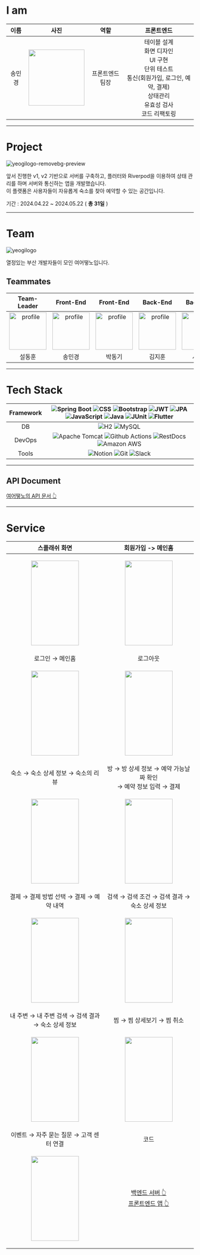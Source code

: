 # I am
| 이름 | 사진 | 역할 | 프론트엔드 | 
|:--:|:--:|:--:|:---------------:|
| 송민경 | <img src="https://avatars.githubusercontent.com/u/153582401?v=4" width="150px"> | 프론트엔드 팀장 | 테이블 설계<br/>화면 디자인<br/>UI 구현<br/>단위 테스트<br/>통신(회원가입, 로그인, 예약, 결제)<br/>상태관리<br/>유효성 검사<br/>코드 리팩토링| 
---

# Project

![yeogilogo-removebg-preview](https://github.com/vosw1/vosw1/assets/153582401/26ccb41b-46b4-4701-90a0-eefab74532c4)

앞서 진행한 v1, v2 기반으로 서버를 구축하고, 플러터와 Riverpod을 이용하여 상태 관리를 하며 서버와 통신하는 앱을 개발했습니다. 
<br>이 플랫폼은 사용자들이 자유롭게 숙소를 찾아 예약할 수 있는 공간입니다.

기간 : 2024.04.22 ~ 2024.05.22 ( __총 31일__ )

---

# Team

![yeogilogo](https://github.com/vosw1/vosw1/assets/153582401/127a05c6-d397-427d-9a49-b7cbe31761ee)

열정있는 부산 개발자들이 모인 여어떻노입니다.

## Teammates
| Team-Leader | Front-End | Front-End | Back-End | Back-End |
|:--:|:--:|:--:|:---------------:|:---------------:|
| <img src="https://ca.slack-edge.com/T06B351QHF0-U06JXGQ1DAN-c05d9be15921-512" alt="profile" width="100" height="100"> | <img src="https://avatars.githubusercontent.com/u/153582401?v=4" alt="profile" width="100" height="100"> | <img src="https://avatars.githubusercontent.com/u/153582240?v=4" alt="profile" width="100" height="100"> | <img src="https://avatars.githubusercontent.com/u/78337301?v=4" alt="profile" width="100" height="100"> | <img src="https://avatars.githubusercontent.com/u/118310514?v=4" alt="profile" width="100" height="100"> | 
| 설동훈 | 송민경 | 박동기 | 김지훈 | 서지민

---

<!-- Tech stack -->
# Tech Stack

| Framework | ![Spring Boot](https://img.shields.io/badge/-Spring%20Boot-brightgreen?logo=spring&logoColor=white) ![CSS](https://img.shields.io/badge/-CSS3-blue?logo=css3&logoColor=white) ![Bootstrap](https://img.shields.io/badge/bootstrap-%238511FA.svg?style=flat&logo=bootstrap&logoColor=white) ![JWT](https://img.shields.io/badge/JWT-black?logo=jsonwebtokens&logoColor=white) ![JPA](https://img.shields.io/badge/JPA-red?logo=spring&logoColor=white) ![JavaScript](https://img.shields.io/badge/JavaScript-%23323330.svg?style=flat&logo=javascript&logoColor=white) ![Java](https://img.shields.io/badge/Java-%23ED8B00.svg?style=flat&logo=openjdk&logoColor=white) ![JUnit](https://img.shields.io/badge/JUnit-green?logo=junit5&logoColor=white) ![Flutter](https://img.shields.io/badge/-Flutter-blue?logo=flutter&logoColor=white) |
| :-------: | :------------------------------------------------------------------------------------------------------------------------------------------------------------------------------------------------------------------------------------------------------------------------------------------------------------------------------------------------------------------------------------------------------------------------------------------------------------------------------------------------------------------------------------------------: |
|    DB     | ![H2](https://img.shields.io/badge/-H2-orange?logo=amazondocumentdb&logoColor=white) ![MySQL](https://img.shields.io/badge/MySQL-black?&logo=mysql&logoColor=white)                                                                                                                                                                                                                                                                                                                                                                                                                    |
|  DevOps   | ![Apache Tomcat](https://img.shields.io/badge/apache%20tomcat-%23F8DC75.svg?style=flat&logo=apache-tomcat&logoColor=black) ![Github Actions](https://img.shields.io/badge/Github_Actions-2088FF?style=flat&logo=githubactions&logoColor=white) ![RestDocs](https://img.shields.io/badge/RestDocs-005C84?style=for&logo=restdocs&logoColor=white) ![Amazon AWS](https://img.shields.io/badge/Amazonaws-232F3E?style=flat&logo=amazonaws&logoColor=white)                                                                                                                                                   |
|   Tools   | ![Notion](https://img.shields.io/badge/-Notion-black?logo=notion&logoColor=white) ![Git](https://img.shields.io/badge/-Git-red?logo=git&logoColor=white) ![Slack](https://img.shields.io/badge/-Slack-purple?logo=slack&logoColor=white)                                                                                                                                                                                                                                                                                                                                                                                   |
---

## API Document
[ 여어떻노의 API 문서 👆 ](https://sunset-knuckle-4bc.notion.site/API-49aaef9c0eed47bba84de148dbd1488c?pvs=4)

---

<!-- Table -->
# Service

| 스플래쉬 화면 | 회원가입 -> 메인홈 |
|:-------------:|:------------------:|
| <p align="center"><img src="https://github.com/donghunseol/yeogi_copy/assets/153582315/ba794e96-2750-47aa-8e56-588fafe07e1d" width="128" height="227"/></p> | <p align="center"><img src="https://github.com/donghunseol/yeogi_copy/assets/153582315/223892f7-2ae2-4083-958a-f39b585e0e0a" width="128" height="227"/></p> |
| 로그인 → 메인홈 | 로그아웃 |
| <p align="center"><img src="https://github.com/donghunseol/yeogi_copy/assets/153582315/baf287d6-59f9-437e-be45-d51fd2e0c1c2" width="128" height="227"/></p> | <p align="center"><img src="https://github.com/donghunseol/yeogi_copy/assets/153582315/e51caa27-5f99-4811-bd60-a091b59e89f0" width="128" height="227"/></p> |
| 숙소 → 숙소 상세 정보 → 숙소의 리뷰 | 방 → 방 상세 정보 → 예약 가능날짜 확인 <br/> → 예약 정보 입력 → 결제 |
| <p align="center"><img src="https://github.com/donghunseol/yeogi_copy/assets/153582315/929550b6-2a5a-45f1-b535-c24cea2f1e75" width="128" height="227"/></p> | <p align="center"><img src="https://github.com/donghunseol/yeogi_copy/assets/153582315/f66821a5-d7c9-41e6-9c9d-25530c90c7fb" width="128" height="227"/></p> |
| 결제 → 결제 방법 선택 → 결제 → 예약 내역 | 검색 → 검색 조건 → 검색 결과 → 숙소 상세 정보 |
| <p align="center"><img src="https://github.com/donghunseol/yeogi_copy/assets/153582315/f3e957cd-4189-4bb7-937b-702099e82e58" width="128" height="227"/></p> | <p align="center"><img src="https://github.com/donghunseol/yeogi_copy/assets/153582315/410a4740-dc9a-4368-88da-c70ee6764c31" width="128" height="227"/></p> |
| 내 주변 → 내 주변 검색 → 검색 결과 → 숙소 상세 정보 | 찜 → 찜 상세보기 → 찜 취소 |
| <p align="center"><img src="https://github.com/donghunseol/yeogi_copy/assets/153582315/e30e586c-b80c-4765-8e39-9c46647a8d68" width="128" height="227"/></p> | <p align="center"><img src="https://github.com/donghunseol/yeogi_copy/assets/153582315/03d45f69-8b3a-4fc7-a298-05f23fa68cf4" width="128" height="227"/></p> |
| 이벤트 → 자주 묻는 질문 → 고객 센터 연결 | 코드 |
| <p align="center"><img src="https://github.com/donghunseol/yeogi_copy/assets/153582315/8f096a70-d6d9-4f02-ba2e-b26e8761093e" width="128" height="227"/></p> |[ 백엔드 서버 👆 ](https://github.com/vosw1/yeogi_server.git) <br> [프론트엔드 앱 👆 ](https://github.com/vosw1/yeogi_app.git) |

